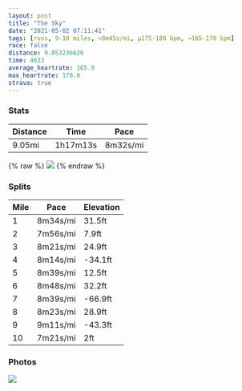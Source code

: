 ```yaml
---
layout: post
title: "The Sky"
date: "2021-05-02 07:11:41"
tags: [runs, 9-10 miles, <8m45s/mi, μ175-180 bpm, →165-170 bpm]
race: false
distance: 9.053236626
time: 4633
average_heartrate: 165.9
max_heartrate: 178.0
strava: true
---
```


### Stats

| Distance | Time | Pace |
|----------|------|------|
|9.05mi|1h17m13s|8m32s/mi|

{% raw %}
<img src='https://maps.googleapis.com/maps/api/staticmap?maptype=roadmap&path=enc:kbwwFlhsbMn@}AFg@\cAq@Kw@w@sCuAW?u@m@[l@]C[q@s@_@cAeCaA@SYKs@a@}@sAY}@e@UCo@X_ASmAsAWg@eAgA}@a@sAkAu@M][gBu@[i@sAq@m@aAgAa@q@m@oAa@k@iAuAKc@c@eDmC{AUeA{@u@OkAqBoBgAaACiA_AcAsAw@Tw@Cl@iALu@FsBSi@nAq@Xk@b@sANkD\aBg@uBCWFq@m@w@Mu@LWj@Sb@e@Rk@jA_B~@iBX}@CYl@oBB_Cs@aAmBs@iFgDm@i@gAgBOu@@_CTy@~@oBAsBiAuBeAy@yAm@o@k@c@s@i@_Bm@mAk@i@}AcAyA_@oAAsBdAoAC[MgCcCo@uAc@yAa@q@s@O{AToGiB_EyBsCsDa@[iAs@uA[gCcB{@cAo@mAu@eEAk@^kEIeAa@eAqDuB_EuC{EsCeBuAsHqEiAK}AHmBa@_Cf@eBlAoAMaBy@oCqBaDkEgAiAa@Uk@EcCN}FiAk@[s@{@y@mCQU]Wa@Cu@r@EnAJn@hAvBHj@AXo@lAYVs@Ee@Ww@cAgCoB{B{@i@@{@Xq@r@sB|CKn@Uh@Ej@QZDjB[t@Ed@LfAVt@d@p@dAV|@CZg@t@wDx@w@`AUlAHjBu@zAP`Ap@\b@`ArCf@lCj@x@tBt@`@l@`@bAr@dD~@vBh@v@XTnFzB~AbAzAxBj@nBz@z@v@RfDGfAf@p@tAfAnFzAdC|@x@rBtAjB\lAChEiAbCRhAz@dCnCzAbDd@h@zAZ`BGnAJ`Bn@p@r@bBdDlAdB^d@vC`CpBjEnAlBfAx@hB\~FWr@@xAd@^f@^vAJzAVl@bEhCtAZbEpBfAx@lAtA~@hBvA~AXn@BlAJ\c@hALZPRbBLJRGxABn@{@r@?t@IVe@f@Wl@O|ATn@@RWHiAtAWl@DDr@f@ZAJNCBt@Aj@f@dALn@p@bAfBf@^\rARTlAPXd@pA`@xANJTFEv@d@`CjCp@BhAb@rAz@pAlAvA`AnD~Bp@V|@v@zArB^PLZbBl@rAt@n@l@`ANhD|BfAPr@p@l@|@|@d@b@BJZZP?R`GlCFNGT|ApAfApAXJ`@f@d@?NPEv@QxAo@nAG`@LlA&key=AIzaSyC1MId7bFpkLXNAaYhBSTb8jLyiSqzbDtM&size=800x800&markers=color:yellow|label:S|40.75574,-73.99575&markers=color:green|label:F|40.75606,-73.99645000000012'>
{% endraw %}

### Splits

| Mile | Pace | Elevation |
|------|------|-----------|
|1|8m34s/mi|31.5ft|
|2|7m56s/mi|7.9ft|
|3|8m21s/mi|24.9ft|
|4|8m14s/mi|-34.1ft|
|5|8m39s/mi|12.5ft|
|6|8m48s/mi|32.2ft|
|7|8m39s/mi|-66.9ft|
|8|8m23s/mi|28.9ft|
|9|9m11s/mi|-43.3ft|
|10|7m21s/mi|2ft|

### Photos
<img src='https://dgtzuqphqg23d.cloudfront.net/6Vm3REI8DU4rvcpeOMWMdxyNpfFM8SeQPjkibaCxQSM-768x768.jpg'>

